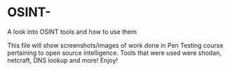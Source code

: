 # OSINT-
A look into OSINT tools and how to use them 

This file will show screenshots/images of work done in Pen Testing course pertaining to open source intelligence. 
Tools that were used were shodan, netcraft, DNS lookup and more!
  Enjoy! 
